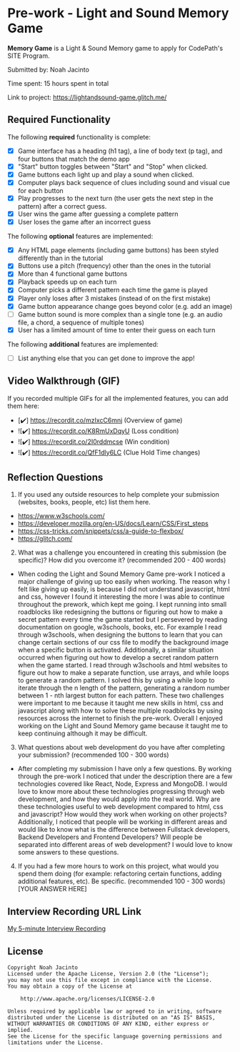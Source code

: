 # Pre-work - Light and Sound Memory Game

**Memory Game** is a Light & Sound Memory game to apply for CodePath's SITE Program. 

Submitted by: Noah Jacinto

Time spent: 15 hours spent in total

Link to project: https://lightandsound-game.glitch.me/

## Required Functionality

The following **required** functionality is complete:

* [X] Game interface has a heading (h1 tag), a line of body text (p tag), and four buttons that match the demo app
* [X] "Start" button toggles between "Start" and "Stop" when clicked. 
* [X] Game buttons each light up and play a sound when clicked. 
* [X] Computer plays back sequence of clues including sound and visual cue for each button
* [X] Play progresses to the next turn (the user gets the next step in the pattern) after a correct guess. 
* [X] User wins the game after guessing a complete pattern
* [X] User loses the game after an incorrect guess

The following **optional** features are implemented:

* [X] Any HTML page elements (including game buttons) has been styled differently than in the tutorial
* [X] Buttons use a pitch (frequency) other than the ones in the tutorial
* [X] More than 4 functional game buttons
* [X] Playback speeds up on each turn
* [X] Computer picks a different pattern each time the game is played
* [X] Player only loses after 3 mistakes (instead of on the first mistake)
* [X] Game button appearance change goes beyond color (e.g. add an image)
* [ ] Game button sound is more complex than a single tone (e.g. an audio file, a chord, a sequence of multiple tones)
* [X] User has a limited amount of time to enter their guess on each turn

The following **additional** features are implemented:

- [ ] List anything else that you can get done to improve the app!

## Video Walkthrough (GIF)

If you recorded multiple GIFs for all the implemented features, you can add them here:
* [✔️] https://recordit.co/mzIxcC6mnj (Overview of game)
* ![✔️] https://recordit.co/K8RmUxDqyU (Loss condition)
* ![✔️] https://recordit.co/2I0rddmcse (Win condition)
* ![✔️] https://recordit.co/QfF1dly6LC (Clue Hold Time changes)

## Reflection Questions
1. If you used any outside resources to help complete your submission (websites, books, people, etc) list them here. 
* https://www.w3schools.com/
* https://developer.mozilla.org/en-US/docs/Learn/CSS/First_steps
* https://css-tricks.com/snippets/css/a-guide-to-flexbox/
* https://glitch.com/

2. What was a challenge you encountered in creating this submission (be specific)? How did you overcome it? (recommended 200 - 400 words) 

* When coding the Light and Sound Memory Game pre-work I noticed a major challenge of giving up too easily when working. The reason why I felt like giving up easily, is because I did not understand javascript, html and css, however I found it interesting the more I was able to continue throughout the prework, which kept me going. I kept running into small roadblocks like redesigning the buttons or figuring out how to make a secret pattern every time the game started but I persevered by reading documentation on google, w3schools, books, etc. For example I read through w3schools, when designing the buttons to learn that you can change certain sections of our css file to modify the background image when a specific button is activated. Additionally,  a similar situation occurred when figuring out how to develop a secret random pattern when the game started. I read through w3schools and html websites to figure out how to make a separate function, use arrays, and while loops to generate a random pattern. I solved this by using a while loop to iterate through the n length of the pattern, generating a random number between 1 - nth largest button for each pattern. These two challenges were important to me because it taught me new skills in html, css and javascript along with how to solve these multiple roadblocks by using resources across the internet to finish the pre-work. Overall I enjoyed working on the Light and Sound Memory game because it taught me to keep continuing although it may be difficult. 

3. What questions about web development do you have after completing your submission? (recommended 100 - 300 words)

* After completing my submission I have only a few questions. By working through the pre-work I noticed that under the description there are a few technologies covered like React, Node, Express and MongoDB. I would love to know more about these technologies progressing through web development, and how they would apply into the real world. Why are these technologies useful to web development compared to html, css and javascript? How would they work when working on other projects? Additionally, I noticed that people will be working in different areas and would like to know what is the difference between Fullstack developers, Backend Developers and Frontend Developers? Will people be separated into different areas of web development? I would love to know some answers to these questions.

4. If you had a few more hours to work on this project, what would you spend them doing (for example: refactoring certain functions, adding additional features, etc). Be specific. (recommended 100 - 300 words) 
[YOUR ANSWER HERE]

## Interview Recording URL Link

[My 5-minute Interview Recording](your-link-here)

## License

    Copyright Noah Jacinto
    Licensed under the Apache License, Version 2.0 (the "License");
    you may not use this file except in compliance with the License.
    You may obtain a copy of the License at

        http://www.apache.org/licenses/LICENSE-2.0

    Unless required by applicable law or agreed to in writing, software
    distributed under the License is distributed on an "AS IS" BASIS,
    WITHOUT WARRANTIES OR CONDITIONS OF ANY KIND, either express or implied.
    See the License for the specific language governing permissions and
    limitations under the License.
